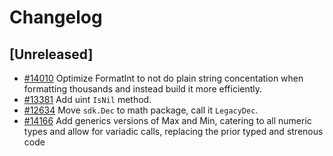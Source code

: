 <!--
Guiding Principles:

Changelogs are for humans, not machines.
There should be an entry for every single version.
The same types of changes should be grouped.
Versions and sections should be linkable.
The latest version comes first.
The release date of each version is displayed.
Mention whether you follow Semantic Versioning.

Usage:

Change log entries are to be added to the Unreleased section under the
appropriate stanza (see below). Each entry should ideally include a tag and
the Github issue reference in the following format:

* (<tag>) [#<issue-number>] Changelog message.

Types of changes (Stanzas):

"Features" for new features.
"Improvements" for changes in existing functionality.
"Deprecated" for soon-to-be removed features.
"Bug Fixes" for any bug fixes.
"API Breaking" for breaking exported APIs used by developers building on SDK.
Ref: https://keepachangelog.com/en/1.0.0/
-->

# Changelog

## [Unreleased]

* [#14010](https://github.com/adminoid/cosmos-sdk/pull/14010) Optimize FormatInt to not do plain string concentation when formatting thousands and instead build it more efficiently.
* [#13381](https://github.com/adminoid/cosmos-sdk/pull/13381) Add uint `IsNil` method.
* [#12634](https://github.com/adminoid/cosmos-sdk/pull/12634) Move `sdk.Dec` to math package, call it `LegacyDec`.
* [#14166](https://github.com/adminoid/cosmos-sdk/pull/14166) Add generics versions of Max and Min, catering to all numeric types and allow for variadic calls, replacing the prior typed and strenous code
